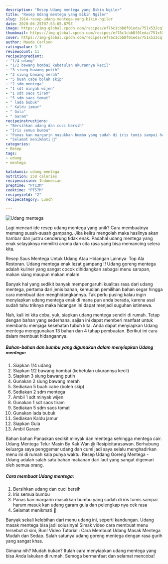 ```yaml
---
description: "Resep Udang mentega yang Bikin Ngiler"
title: "Resep Udang mentega yang Bikin Ngiler"
slug: 1914-resep-udang-mentega-yang-bikin-ngiler
date: 2020-06-25T07:53:05.879Z
image: https://img-global.cpcdn.com/recipes/ef76c1cbb8f01eda/751x532cq70/udang-mentega-foto-resep-utama.jpg
thumbnail: https://img-global.cpcdn.com/recipes/ef76c1cbb8f01eda/751x532cq70/udang-mentega-foto-resep-utama.jpg
cover: https://img-global.cpcdn.com/recipes/ef76c1cbb8f01eda/751x532cq70/udang-mentega-foto-resep-utama.jpg
author: Maude Carlson
ratingvalue: 3.7
reviewcount: 11
recipeingredient:
- "1/4 udang"
- "1/2 bawang bombai kebetulan ukurannya kecil"
- "3 siung bawang putih"
- "2 siung bawang merah"
- "5 buah cabe boleh skip"
- "2 sdm mentega"
- "1 sdt minyak wijen"
- "1 sdt saos tiram"
- "5 sdm saos tomat"
- " lada bubuk"
- " Kaldu jamur"
- " Gula"
- " Garam"
recipeinstructions:
- "Bersihkan udang dan cuci bersih"
- "Iris semua bumbu"
- "Panas kan margarin masukkan bumbu yang sudah di iris tumis sampai harum masuk kan udang garam gula dan pelengkap nya cek rasa"
- "Selamat menikmati 🤗"
categories:
- Resep
tags:
- udang
- mentega

katakunci: udang mentega 
nutrition: 258 calories
recipecuisine: Indonesian
preptime: "PT13M"
cooktime: "PT57M"
recipeyield: "2"
recipecategory: Lunch

---
```



![Udang mentega](https://img-global.cpcdn.com/recipes/ef76c1cbb8f01eda/751x532cq70/udang-mentega-foto-resep-utama.jpg)

Lagi mencari ide resep udang mentega yang unik? Cara membuatnya memang susah-susah gampang. Jika keliru mengolah maka hasilnya akan hambar dan justru cenderung tidak enak. Padahal udang mentega yang enak selayaknya memiliki aroma dan cita rasa yang bisa memancing selera kita.

Resep Saus Mentega Untuk Udang Atau Hidangan Lainnya: Top Ala Restoran. Udang mentega enak lezat gampang !! Udang goreng mentega adalah kuliner yang sangat cocok dihidangkan sebagai menu sarapan, makan siang maupun makan malam.

Banyak hal yang sedikit banyak mempengaruhi kualitas rasa dari udang mentega, pertama dari jenis bahan, kemudian pemilihan bahan segar hingga cara membuat dan menghidangkannya. Tak perlu pusing kalau ingin menyiapkan udang mentega enak di mana pun anda berada, karena asal sudah tahu triknya maka hidangan ini dapat menjadi suguhan istimewa.


Nah, kali ini kita coba, yuk, siapkan udang mentega sendiri di rumah. Tetap dengan bahan yang sederhana, sajian ini dapat memberi manfaat untuk membantu menjaga kesehatan tubuh kita. Anda dapat menyiapkan Udang mentega menggunakan 13 bahan dan 4 tahap pembuatan. Berikut ini cara dalam membuat hidangannya.

<!--inarticleads1-->

##### Bahan-bahan dan bumbu yang digunakan dalam menyiapkan Udang mentega:

1. Siapkan 1/4 udang
1. Siapkan 1/2 bawang bombai (kebetulan ukurannya kecil)
1. Siapkan 3 siung bawang putih
1. Gunakan 2 siung bawang merah
1. Sediakan 5 buah cabe (boleh skip)
1. Sediakan 2 sdm mentega
1. Ambil 1 sdt minyak wijen
1. Gunakan 1 sdt saos tiram
1. Sediakan 5 sdm saos tomat
1. Gunakan  lada bubuk
1. Sediakan  Kaldu jamur
1. Siapkan  Gula
1. Ambil  Garam


Bahan bahan Panaskan sedikit minyak dan mentega sehingga mentega cair. Udang Mentega Telur Masin By Kak Wan @ Resipicitarasawan. Berhubung keluarga saya penggemar udang dan cumi jadi saya selalu menghadirkan menu ini di rumah kala punya waktu. Resep Udang Goreng Mentega - Udang adalah salah satu bahan makanan dari laut yang sangat digemari oleh semua orang. 

<!--inarticleads2-->

##### Cara membuat Udang mentega:

1. Bersihkan udang dan cuci bersih
1. Iris semua bumbu
1. Panas kan margarin masukkan bumbu yang sudah di iris tumis sampai harum masuk kan udang garam gula dan pelengkap nya cek rasa
1. Selamat menikmati 🤗


Banyak sekali kelebihan dari menu udang ini, seperti kandungan. Udang masak mentega bisa jadi solusinya! Simak video cara membuat menu tersebut di sini, Bun! Video Tutorial : Cara Membuat Udang Masak Mentega Mudah dan Sedap. Salah satunya udang goreng mentega dengan rasa gurih yang sangat khas. 

Gimana nih? Mudah bukan? Itulah cara menyiapkan udang mentega yang bisa Anda lakukan di rumah. Semoga bermanfaat dan selamat mencoba!
